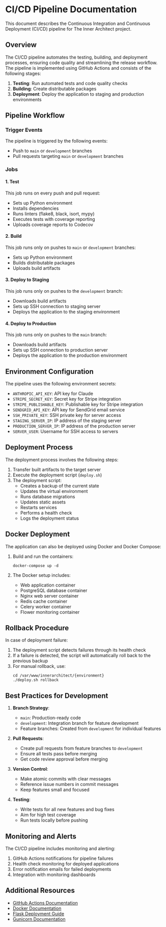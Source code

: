 # CI/CD Pipeline Documentation

This document describes the Continuous Integration and Continuous Deployment (CI/CD) pipeline for The Inner Architect project.

## Overview

The CI/CD pipeline automates the testing, building, and deployment processes, ensuring code quality and streamlining the release workflow. The pipeline is implemented using GitHub Actions and consists of the following stages:

1. **Testing**: Run automated tests and code quality checks
2. **Building**: Create distributable packages
3. **Deployment**: Deploy the application to staging and production environments

## Pipeline Workflow

### Trigger Events

The pipeline is triggered by the following events:
- Push to `main` or `development` branches
- Pull requests targeting `main` or `development` branches

### Jobs

#### 1. Test

This job runs on every push and pull request:

- Sets up Python environment
- Installs dependencies
- Runs linters (flake8, black, isort, mypy)
- Executes tests with coverage reporting
- Uploads coverage reports to Codecov

#### 2. Build

This job runs only on pushes to `main` or `development` branches:

- Sets up Python environment
- Builds distributable packages
- Uploads build artifacts

#### 3. Deploy to Staging

This job runs only on pushes to the `development` branch:

- Downloads build artifacts
- Sets up SSH connection to staging server
- Deploys the application to the staging environment

#### 4. Deploy to Production

This job runs only on pushes to the `main` branch:

- Downloads build artifacts
- Sets up SSH connection to production server
- Deploys the application to the production environment

## Environment Configuration

The pipeline uses the following environment secrets:

- `ANTHROPIC_API_KEY`: API key for Claude
- `STRIPE_SECRET_KEY`: Secret key for Stripe integration
- `STRIPE_PUBLISHABLE_KEY`: Publishable key for Stripe integration
- `SENDGRID_API_KEY`: API key for SendGrid email service
- `SSH_PRIVATE_KEY`: SSH private key for server access
- `STAGING_SERVER_IP`: IP address of the staging server
- `PRODUCTION_SERVER_IP`: IP address of the production server
- `SERVER_USER`: Username for SSH access to servers

## Deployment Process

The deployment process involves the following steps:

1. Transfer built artifacts to the target server
2. Execute the deployment script (`deploy.sh`)
3. The deployment script:
   - Creates a backup of the current state
   - Updates the virtual environment
   - Runs database migrations
   - Updates static assets
   - Restarts services
   - Performs a health check
   - Logs the deployment status

## Docker Deployment

The application can also be deployed using Docker and Docker Compose:

1. Build and run the containers:
   ```
   docker-compose up -d
   ```

2. The Docker setup includes:
   - Web application container
   - PostgreSQL database container
   - Nginx web server container
   - Redis cache container
   - Celery worker container
   - Flower monitoring container

## Rollback Procedure

In case of deployment failure:

1. The deployment script detects failures through its health check
2. If a failure is detected, the script will automatically roll back to the previous backup
3. For manual rollback, use:
   ```
   cd /var/www/innerarchitect/{environment}
   ./deploy.sh rollback
   ```

## Best Practices for Development

1. **Branch Strategy**:
   - `main`: Production-ready code
   - `development`: Integration branch for feature development
   - Feature branches: Created from `development` for individual features

2. **Pull Requests**:
   - Create pull requests from feature branches to `development`
   - Ensure all tests pass before merging
   - Get code review approval before merging

3. **Version Control**:
   - Make atomic commits with clear messages
   - Reference issue numbers in commit messages
   - Keep features small and focused

4. **Testing**:
   - Write tests for all new features and bug fixes
   - Aim for high test coverage
   - Run tests locally before pushing

## Monitoring and Alerts

The CI/CD pipeline includes monitoring and alerting:

1. GitHub Actions notifications for pipeline failures
2. Health check monitoring for deployed applications
3. Error notification emails for failed deployments
4. Integration with monitoring dashboards

## Additional Resources

- [GitHub Actions Documentation](https://docs.github.com/en/actions)
- [Docker Documentation](https://docs.docker.com/)
- [Flask Deployment Guide](https://flask.palletsprojects.com/en/2.0.x/deploying/)
- [Gunicorn Documentation](https://docs.gunicorn.org/en/stable/)